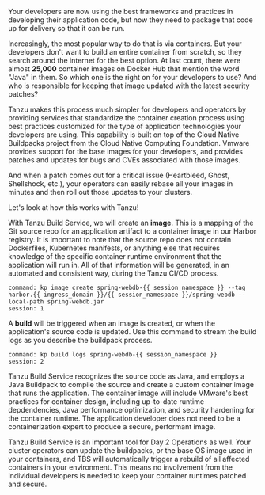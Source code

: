 Your developers are now using the best frameworks and practices in developing their application code, but now they need to package that code up for delivery so that it can be run.  

Increasingly, the most popular way to do that is via containers.  But your developers don't want to build an entire container from scratch, so they search around the internet for the best option.  At last count, there were almost **25,000** container images on Docker Hub that mention the word "Java" in them.  So which one is the right on for your developers to use?  And who is responsible for keeping that image updated with the latest security patches?

Tanzu makes this process much simpler for developers and operators by providing services that standardize the container creation process using best practices customized for the type of application technologies your developers are using.  This capability is built on top of the Cloud Native Buildpacks project from the Cloud Native Computing Foundation.  Vmware provides support for the base images for your developers, and provides patches and updates for bugs and CVEs associated with those images.

And when a patch comes out for a critical issue (Heartbleed, Ghost, Shellshock, etc.), your operators can easily rebase all your images in minutes and then roll out those updates to your clusters.

Let's look at how this works with Tanzu!

With Tanzu Build Service, we will create an **image**. This is a mapping of the Git source repo for an application artifact to a container image in our Harbor registry. It is important to note that the source repo does not contain Dockerfiles, Kubernetes manifests, or anything else that requires knowledge of the specific container runtime environment that the application will run in. All of that information will be generated, in an automated and consistent way, during the Tanzu CI/CD process.

```terminal:execute
command: kp image create spring-webdb-{{ session_namespace }} --tag harbor.{{ ingress_domain }}/{{ session_namespace }}/spring-webdb --local-path spring-webdb.jar
session: 1
```

A **build** will be triggered when an image is created, or when the application's source code is updated. Use this command to stream the build logs as you describe the buildpack process.

```terminal:execute
command: kp build logs spring-webdb-{{ session_namespace }}
session: 2
```

Tanzu Build Service recognizes the source code as Java, and employs a Java Buildpack to compile the source and create a custom container image that runs the application. The container image will include VMware's best practices for container design, including up-to-date runtime depdendencies, Java performance optimization, and security hardening for the container runtime. The application developer does not need to be a containerization expert to produce a secure, performant image.

Tanzu Build Service is an important tool for Day 2 Operations as well. Your cluster operators can update the buildpacks, or the base OS image used in your containers, and TBS will automatically trigger a rebuild of all affected containers in your environment. This means no involvement from the individual developers is needed to keep your container runtimes patched and secure.